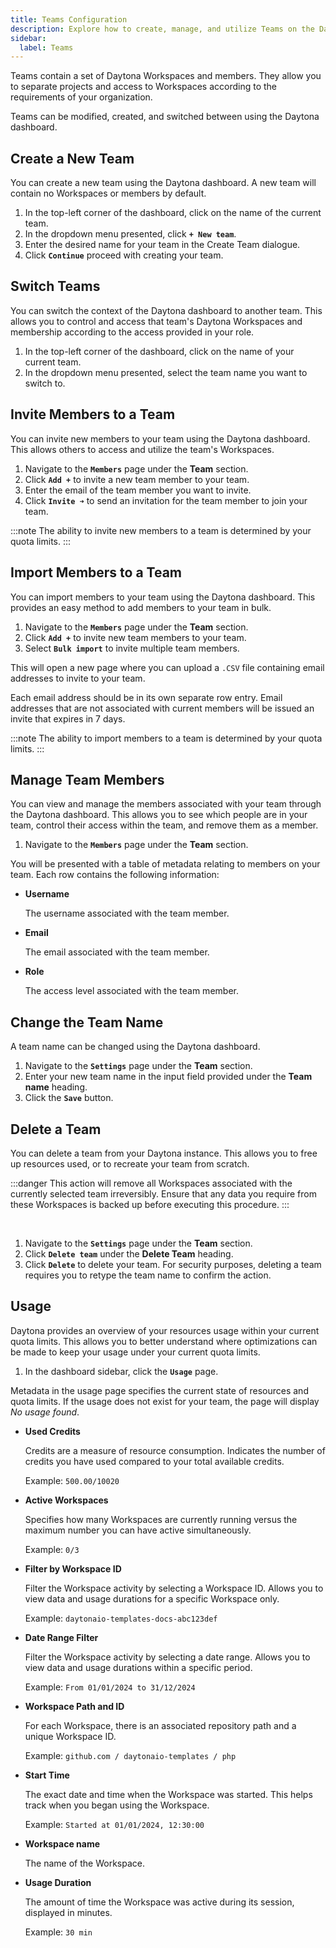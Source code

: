 ```yaml
---
title: Teams Configuration
description: Explore how to create, manage, and utilize Teams on the Daytona dashboard efficiently for enhanced project organization.
sidebar:
  label: Teams
---
```


Teams contain a set of Daytona Workspaces and members.
They allow you to separate projects and access to Workspaces according to the requirements of your organization.

Teams can be modified, created, and switched between using the Daytona dashboard.

## Create a New Team

You can create a new team using the Daytona dashboard.
A new team will contain no Workspaces or members by default.

1. In the top-left corner of the dashboard, click on the name of the current team.
2. In the dropdown menu presented, click **`+ New team`**.
3. Enter the desired name for your team in the Create Team dialogue.
4. Click **`Continue`** proceed with creating your team.

## Switch Teams

You can switch the context of the Daytona dashboard to another team.
This allows you to control and access that team's Daytona Workspaces and membership according to the access provided in your role.

1. In the top-left corner of the dashboard, click on the name of your current team.
2. In the dropdown menu presented, select the team name you want to switch to.

## Invite Members to a Team

You can invite new members to your team using the Daytona dashboard.
This allows others to access and utilize the team's Workspaces.

1. Navigate to the **`Members`** page under the **Team** section.
2. Click **`Add +`** to invite a new team member to your team.
3. Enter the email of the team member you want to invite.
4. Click **`Invite ➜`** to send an invitation for the team member to join your team.

:::note
The ability to invite new members to a team is determined by your quota limits.
:::

## Import Members to a Team

You can import members to your team using the Daytona dashboard.
This provides an easy method to add members to your team in bulk.

1. Navigate to the **`Members`** page under the **Team** section.
2. Click **`Add +`** to invite new team members to your team.
3. Select **`Bulk import`** to invite multiple team members.

This will open a new page where you can upload a `.CSV` file containing email addresses to invite to your team.

Each email address should be in its own separate row entry. Email addresses that are not associated with current members will be issued an invite that expires in 7 days.

:::note
The ability to import members to a team is determined by your quota limits.
:::

## Manage Team Members

You can view and manage the members associated with your team through the Daytona dashboard.
This allows you to see which people are in your team, control their access within the team, and remove them as a member.

1. Navigate to the **`Members`** page under the **Team** section.

You will be presented with a table of metadata relating to members on your team.
Each row contains the following information:

- **Username**

  The username associated with the team member.

- **Email**

  The email associated with the team member.

- **Role**

  The access level associated with the team member.

## Change the Team Name

A team name can be changed using the Daytona dashboard.

1. Navigate to the **`Settings`** page under the **Team** section.
2. Enter your new team name in the input field provided under the **Team name** heading.
3. Click the **`Save`** button.

## Delete a Team

You can delete a team from your Daytona instance. This allows you to free up resources used, or to recreate your team from scratch.

:::danger
This action will remove all Workspaces associated with the currently selected team irreversibly.
Ensure that any data you require from these Workspaces is backed up before executing this procedure.
:::

<br />

1. Navigate to the **`Settings`** page under the **Team** section.
2. Click **`Delete team`** under the **Delete Team** heading.
3. Click **`Delete`** to delete your team. For security purposes, deleting a team requires you to retype the team name to confirm the action.

## Usage

Daytona provides an overview of your resources usage within your current quota limits. This allows you to better understand where optimizations can be made to keep your usage under your current quota limits.

1. In the dashboard sidebar, click the **`Usage`** page.

Metadata in the usage page specifies the current state of resources and quota limits. If the usage does not exist for your team, the page will display *No usage found*.

- **Used Credits**

  Credits are a measure of resource consumption. Indicates the number of credits you have used compared to your total available credits.

  Example: `500.00/10020`

- **Active Workspaces**

  Specifies how many Workspaces are currently running versus the maximum number you can have active simultaneously.

  Example: `0/3`

- **Filter by Workspace ID**

  Filter the Workspace activity by selecting a Workspace ID. Allows you to view data and usage durations for a specific Workspace only.

  Example: `daytonaio-templates-docs-abc123def`

- **Date Range Filter**

  Filter the Workspace activity by selecting a date range. Allows you to view data and usage durations within a specific period.

  Example: `From 01/01/2024 to 31/12/2024`

- **Workspace Path and ID**

  For each Workspace, there is an associated repository path and a unique Workspace ID.

  Example: `github.com / daytonaio-templates / php`

- **Start Time**

  The exact date and time when the Workspace was started. This helps track when you began using the Workspace.

  Example: `Started at 01/01/2024, 12:30:00`

- **Workspace name**

  The name of the Workspace.

- **Usage Duration**

  The amount of time the Workspace was active during its session, displayed in minutes.

  Example: `30 min`